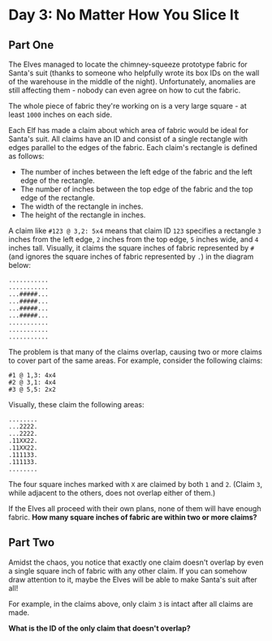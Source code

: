 # Day 3: No Matter How You Slice It

## Part One

The Elves managed to locate the chimney-squeeze prototype fabric for Santa's suit (thanks to someone who helpfully 
wrote its box IDs on the wall of the warehouse in the middle of the night). Unfortunately, anomalies are still 
affecting them - nobody can even agree on how to cut the fabric.

The whole piece of fabric they're working on is a very large square - at least `1000` inches on each side.

Each Elf has made a claim about which area of fabric would be ideal for Santa's suit. All claims have an ID and consist
of a single rectangle with edges parallel to the edges of the fabric. Each claim's rectangle is defined as follows:

- The number of inches between the left edge of the fabric and the left edge of the rectangle.
- The number of inches between the top edge of the fabric and the top edge of the rectangle.
- The width of the rectangle in inches.
- The height of the rectangle in inches.

A claim like `#123 @ 3,2: 5x4` means that claim ID `123` specifies a rectangle `3` inches from the left edge, `2` 
inches from the top edge, `5` inches wide, and `4` inches tall. Visually, it claims the square inches of fabric 
represented by `#` (and ignores the square inches of fabric represented by `.`) in the diagram below:

    ...........
    ...........
    ...#####...
    ...#####...
    ...#####...
    ...#####...
    ...........
    ...........
    ...........

The problem is that many of the claims overlap, causing two or more claims to cover part of the same areas.
For example, consider the following claims:

    #1 @ 1,3: 4x4
    #2 @ 3,1: 4x4
    #3 @ 5,5: 2x2

Visually, these claim the following areas:

    ........
    ...2222.
    ...2222.
    .11XX22.
    .11XX22.
    .111133.
    .111133.
    ........

The four square inches marked with `X` are claimed by both `1` and `2`. 
(Claim `3`, while adjacent to the others, does not overlap either of them.)

If the Elves all proceed with their own plans, none of them will have enough fabric.
**How many square inches of fabric are within two or more claims?**

## Part Two

Amidst the chaos, you notice that exactly one claim doesn't overlap by even a single square inch of fabric with any 
other claim. If you can somehow draw attention to it, maybe the Elves will be able to make Santa's suit after all!

For example, in the claims above, only claim `3` is intact after all claims are made.

**What is the ID of the only claim that doesn't overlap?**